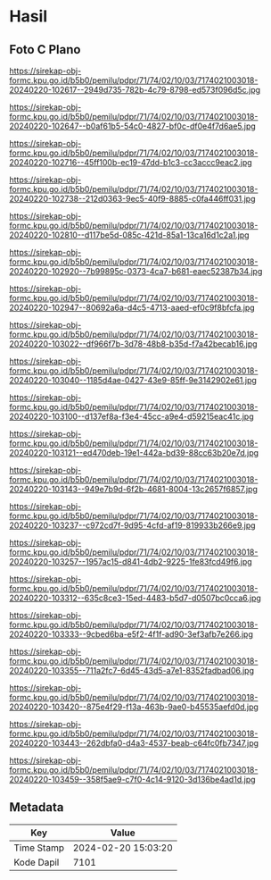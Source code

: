 # Hasil

## Foto C Plano

https://sirekap-obj-formc.kpu.go.id/b5b0/pemilu/pdpr/71/74/02/10/03/7174021003018-20240220-102617--2949d735-782b-4c79-8798-ed573f096d5c.jpg

https://sirekap-obj-formc.kpu.go.id/b5b0/pemilu/pdpr/71/74/02/10/03/7174021003018-20240220-102647--b0af61b5-54c0-4827-bf0c-df0e4f7d6ae5.jpg

https://sirekap-obj-formc.kpu.go.id/b5b0/pemilu/pdpr/71/74/02/10/03/7174021003018-20240220-102716--45ff100b-ec19-47dd-b1c3-cc3accc9eac2.jpg

https://sirekap-obj-formc.kpu.go.id/b5b0/pemilu/pdpr/71/74/02/10/03/7174021003018-20240220-102738--212d0363-9ec5-40f9-8885-c0fa446ff031.jpg

https://sirekap-obj-formc.kpu.go.id/b5b0/pemilu/pdpr/71/74/02/10/03/7174021003018-20240220-102810--d117be5d-085c-421d-85a1-13ca16d1c2a1.jpg

https://sirekap-obj-formc.kpu.go.id/b5b0/pemilu/pdpr/71/74/02/10/03/7174021003018-20240220-102920--7b99895c-0373-4ca7-b681-eaec52387b34.jpg

https://sirekap-obj-formc.kpu.go.id/b5b0/pemilu/pdpr/71/74/02/10/03/7174021003018-20240220-102947--80692a6a-d4c5-4713-aaed-ef0c9f8bfcfa.jpg

https://sirekap-obj-formc.kpu.go.id/b5b0/pemilu/pdpr/71/74/02/10/03/7174021003018-20240220-103022--df966f7b-3d78-48b8-b35d-f7a42becab16.jpg

https://sirekap-obj-formc.kpu.go.id/b5b0/pemilu/pdpr/71/74/02/10/03/7174021003018-20240220-103040--1185d4ae-0427-43e9-85ff-9e3142902e61.jpg

https://sirekap-obj-formc.kpu.go.id/b5b0/pemilu/pdpr/71/74/02/10/03/7174021003018-20240220-103100--d137ef8a-f3e4-45cc-a9e4-d59215eac41c.jpg

https://sirekap-obj-formc.kpu.go.id/b5b0/pemilu/pdpr/71/74/02/10/03/7174021003018-20240220-103121--ed470deb-19e1-442a-bd39-88cc63b20e7d.jpg

https://sirekap-obj-formc.kpu.go.id/b5b0/pemilu/pdpr/71/74/02/10/03/7174021003018-20240220-103143--949e7b9d-6f2b-4681-8004-13c2657f6857.jpg

https://sirekap-obj-formc.kpu.go.id/b5b0/pemilu/pdpr/71/74/02/10/03/7174021003018-20240220-103237--c972cd7f-9d95-4cfd-af19-819933b266e9.jpg

https://sirekap-obj-formc.kpu.go.id/b5b0/pemilu/pdpr/71/74/02/10/03/7174021003018-20240220-103257--1957ac15-d841-4db2-9225-1fe83fcd49f6.jpg

https://sirekap-obj-formc.kpu.go.id/b5b0/pemilu/pdpr/71/74/02/10/03/7174021003018-20240220-103312--635c8ce3-15ed-4483-b5d7-d0507bc0cca6.jpg

https://sirekap-obj-formc.kpu.go.id/b5b0/pemilu/pdpr/71/74/02/10/03/7174021003018-20240220-103333--9cbed6ba-e5f2-4f1f-ad90-3ef3afb7e266.jpg

https://sirekap-obj-formc.kpu.go.id/b5b0/pemilu/pdpr/71/74/02/10/03/7174021003018-20240220-103355--711a2fc7-6d45-43d5-a7e1-8352fadbad06.jpg

https://sirekap-obj-formc.kpu.go.id/b5b0/pemilu/pdpr/71/74/02/10/03/7174021003018-20240220-103420--875e4f29-f13a-463b-9ae0-b45535aefd0d.jpg

https://sirekap-obj-formc.kpu.go.id/b5b0/pemilu/pdpr/71/74/02/10/03/7174021003018-20240220-103443--262dbfa0-d4a3-4537-beab-c64fc0fb7347.jpg

https://sirekap-obj-formc.kpu.go.id/b5b0/pemilu/pdpr/71/74/02/10/03/7174021003018-20240220-103459--358f5ae9-c7f0-4c14-9120-3d136be4ad1d.jpg


## Metadata

| Key        | Value               |
| ---------- | ------------------- |
| Time Stamp | 2024-02-20 15:03:20 |
| Kode Dapil | 7101                |



